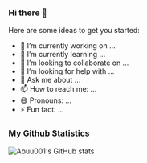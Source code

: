 ### Hi there 👋

Here are some ideas to get you started:

- 🔭 I’m currently working on ...
- 🌱 I’m currently learning ...
- 👯 I’m looking to collaborate on ...
- 🤔 I’m looking for help with ...
- 💬 Ask me about ...
- 📫 How to reach me: ...
- 😄 Pronouns: ...
- ⚡ Fun fact: ...
### My Github Statistics
![Abuu001's GitHub stats](https://github-readme-stats.vercel.app/api?username=Abuu001&show_icons=true&theme=radical&hide_title=true)
